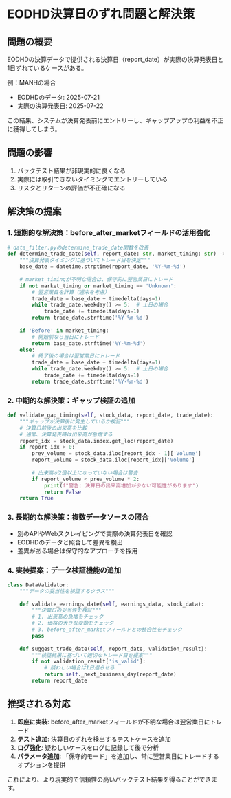 # EODHD決算日のずれ問題と解決策

## 問題の概要
EODHDの決算データで提供される決算日（report_date）が実際の決算発表日と1日ずれているケースがある。

例：MANHの場合
- EODHDのデータ: 2025-07-21
- 実際の決算発表日: 2025-07-22

この結果、システムが決算発表前にエントリーし、ギャップアップの利益を不正に獲得してしまう。

## 問題の影響
1. バックテスト結果が非現実的に良くなる
2. 実際には取引できないタイミングでエントリーしている
3. リスクとリターンの評価が不正確になる

## 解決策の提案

### 1. 短期的な解決策：before_after_marketフィールドの活用強化
```python
# data_filter.pyのdetermine_trade_date関数を改善
def determine_trade_date(self, report_date: str, market_timing: str) -> str:
    """決算発表タイミングに基づいてトレード日を決定"""
    base_date = datetime.strptime(report_date, '%Y-%m-%d')
    
    # market_timingが不明な場合は、保守的に翌営業日にトレード
    if not market_timing or market_timing == 'Unknown':
        # 翌営業日を計算（週末を考慮）
        trade_date = base_date + timedelta(days=1)
        while trade_date.weekday() >= 5:  # 土日の場合
            trade_date += timedelta(days=1)
        return trade_date.strftime('%Y-%m-%d')
    
    if 'Before' in market_timing:
        # 開始前なら当日にトレード
        return base_date.strftime('%Y-%m-%d')
    else:
        # 終了後の場合は翌営業日にトレード
        trade_date = base_date + timedelta(days=1)
        while trade_date.weekday() >= 5:  # 土日の場合
            trade_date += timedelta(days=1)
        return trade_date.strftime('%Y-%m-%d')
```

### 2. 中期的な解決策：ギャップ検証の追加
```python
def validate_gap_timing(self, stock_data, report_date, trade_date):
    """ギャップが決算後に発生しているか検証"""
    # 決算日前後の出来高を比較
    # 通常、決算発表時は出来高が急増する
    report_idx = stock_data.index.get_loc(report_date)
    if report_idx > 0:
        prev_volume = stock_data.iloc[report_idx - 1]['Volume']
        report_volume = stock_data.iloc[report_idx]['Volume']
        
        # 出来高が2倍以上になっていない場合は警告
        if report_volume < prev_volume * 2:
            print(f"警告: 決算日の出来高増加が少ない可能性があります")
            return False
    return True
```

### 3. 長期的な解決策：複数データソースの照合
- 別のAPIやWebスクレイピングで実際の決算発表日を確認
- EODHDのデータと照合して差異を検出
- 差異がある場合は保守的なアプローチを採用

### 4. 実装提案：データ検証機能の追加
```python
class DataValidator:
    """データの妥当性を検証するクラス"""
    
    def validate_earnings_date(self, earnings_data, stock_data):
        """決算日の妥当性を検証"""
        # 1. 出来高の急増をチェック
        # 2. 価格の大きな変動をチェック
        # 3. before_after_marketフィールドとの整合性をチェック
        pass
    
    def suggest_trade_date(self, report_date, validation_result):
        """検証結果に基づいて適切なトレード日を提案"""
        if not validation_result['is_valid']:
            # 疑わしい場合は1日遅らせる
            return self._next_business_day(report_date)
        return report_date
```

## 推奨される対応
1. **即座に実装**: before_after_marketフィールドが不明な場合は翌営業日にトレード
2. **テスト追加**: 決算日のずれを検出するテストケースを追加
3. **ログ強化**: 疑わしいケースをログに記録して後で分析
4. **パラメータ追加**: 「保守的モード」を追加し、常に翌営業日にトレードするオプションを提供

これにより、より現実的で信頼性の高いバックテスト結果を得ることができます。